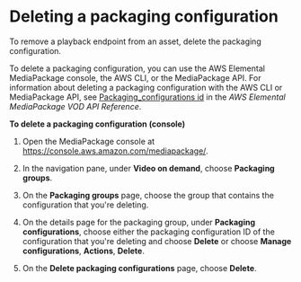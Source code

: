# Deleting a packaging configuration<a name="pkg-cfig-delete"></a>

To remove a playback endpoint from an asset, delete the packaging configuration\.

To delete a packaging configuration, you can use the AWS Elemental MediaPackage console, the AWS CLI, or the MediaPackage API\. For information about deleting a packaging configuration with the AWS CLI or MediaPackage API, see [Packaging\_configurations id](https://docs.aws.amazon.com/mediapackage-vod/latest/apireference/packaging_configurations-id.html) in the *AWS Elemental MediaPackage VOD API Reference*\.

**To delete a packaging configuration \(console\)**

1. Open the MediaPackage console at [https://console\.aws\.amazon\.com/mediapackage/](https://console.aws.amazon.com/mediapackage/)\.

1. In the navigation pane, under **Video on demand**, choose **Packaging groups**\.

1. On the **Packaging groups** page, choose the group that contains the configuration that you're deleting\. 

1. On the details page for the packaging group, under **Packaging configurations**, choose either the packaging configuration ID of the configuration that you're deleting and choose **Delete** or choose **Manage configurations**, **Actions**, **Delete**\.

1. On the **Delete packaging configurations** page, choose **Delete**\.